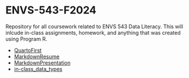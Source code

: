 # ENVS-543-F2024
Repository for all coursework related to ENVS 543 Data Literacy. This will inlcude in-class assignments, homework, and anything that was created using Program R.  

- [QuartoFirst](https://boumae.github.io/ENVS-543-F2024/QuartoFirstDoc.html)
- [MarkdownResume](https://boumae.github.io/ENVS-543-F2024/Markdown/Markdown_DocsHW_Resume.html)
- [MarkdownPresentation](https://boumae.github.io/ENVS-543-F2024/Markdown/Markdown_DocsHW_Presentation.html#/title-slide)
- [in-class_data_types](https://boumae.github.io/ENVS-543-F2024/in-class_data_types.html)


